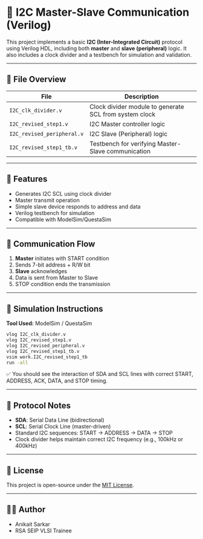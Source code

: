 # 🧠 I2C Master-Slave Communication (Verilog)

This project implements a basic **I2C (Inter-Integrated Circuit)** protocol using Verilog HDL, including both **master** and **slave (peripheral)** logic. It also includes a clock divider and a testbench for simulation and validation.

---

## 📁 File Overview

| File                        | Description |
|-----------------------------|-------------|
| `I2C_clk_divider.v`         | Clock divider module to generate SCL from system clock |
| `I2C_revised_step1.v`       | I2C Master controller logic |
| `I2C_revised_peripheral.v`  | I2C Slave (Peripheral) logic |
| `I2C_revised_step1_tb.v`    | Testbench for verifying Master-Slave communication |

---

## 🔧 Features

- Generates I2C SCL using clock divider  
- Master transmit operation  
- Simple slave device responds to address and data  
- Verilog testbench for simulation  
- Compatible with ModelSim/QuestaSim

---

## 🔄 Communication Flow

1. **Master** initiates with START condition  
2. Sends 7-bit address + R/W bit  
3. **Slave** acknowledges  
4. Data is sent from Master to Slave  
5. STOP condition ends the transmission

---

## 🧪 Simulation Instructions

**Tool Used:** ModelSim / QuestaSim

```bash
vlog I2C_clk_divider.v
vlog I2C_revised_step1.v
vlog I2C_revised_peripheral.v
vlog I2C_revised_step1_tb.v
vsim work.I2C_revised_step1_tb
run -all
```

✅ You should see the interaction of SDA and SCL lines with correct START, ADDRESS, ACK, DATA, and STOP timing.

---

## 📘 Protocol Notes

- **SDA**: Serial Data Line (bidirectional)  
- **SCL**: Serial Clock Line (master-driven)  
- Standard I2C sequences: START → ADDRESS → DATA → STOP  
- Clock divider helps maintain correct I2C frequency (e.g., 100kHz or 400kHz)

---

## 📄 License

This project is open-source under the [MIT License](LICENSE).

---

## 👨‍💻 Author

- Anikait Sarkar
- RSA SEIP VLSI Trainee
